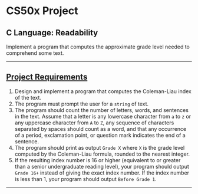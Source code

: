 # CS50x Project
## C Language: Readability
Implement a program that computes the approximate grade level needed to comprehend some text.

---

## [Project Requirements](https://cs50.harvard.edu/x/2020/psets/2/readability/)
1. Design and implement a program that computes the Coleman-Liau index of the text.
2. The program must prompt the user for a ```string``` of text.
3. The program should count the number of letters, words, and sentences in the text. Assume that a letter is any lowercase character from ```a``` to ```z``` or any uppercase character from ```A``` to ```Z```, any sequence of characters separated by spaces should count as a word, and that any occurrence of a period, exclamation point, or question mark indicates the end of a sentence.
4. The program should print as output ```Grade X``` where ```X``` is the grade level computed by the Coleman-Liau formula, rounded to the nearest integer.
5. If the resulting index number is 16 or higher (equivalent to or greater than a senior undergraduate reading level), your program should output ```Grade 16+``` instead of giving the exact index number. If the index number is less than 1, your program should output ```Before Grade 1```.

---